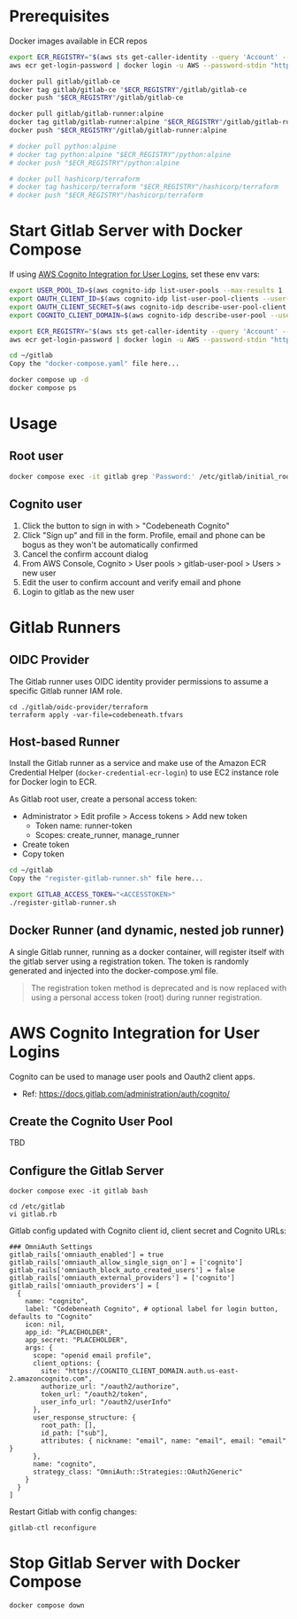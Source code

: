 # Prerequisites

Docker images available in ECR repos
```bash
export ECR_REGISTRY="$(aws sts get-caller-identity --query 'Account' --output text).dkr.ecr.us-east-2.amazonaws.com"
aws ecr get-login-password | docker login -u AWS --password-stdin "https://$ECR_REGISTRY"

docker pull gitlab/gitlab-ce
docker tag gitlab/gitlab-ce "$ECR_REGISTRY"/gitlab/gitlab-ce
docker push "$ECR_REGISTRY"/gitlab/gitlab-ce

docker pull gitlab/gitlab-runner:alpine
docker tag gitlab/gitlab-runner:alpine "$ECR_REGISTRY"/gitlab/gitlab-runner:alpine
docker push "$ECR_REGISTRY"/gitlab/gitlab-runner:alpine

# docker pull python:alpine
# docker tag python:alpine "$ECR_REGISTRY"/python:alpine
# docker push "$ECR_REGISTRY"/python:alpine

# docker pull hashicorp/terraform
# docker tag hashicorp/terraform "$ECR_REGISTRY"/hashicorp/terraform
# docker push "$ECR_REGISTRY"/hashicorp/terraform
```

# Start Gitlab Server with Docker Compose

If using [AWS Cognito Integration for User Logins](#aws-cognito-integration-for-user-logins), set these env vars:
```bash
export USER_POOL_ID=$(aws cognito-idp list-user-pools --max-results 1 | jq -r .UserPools[0].Id)
export OAUTH_CLIENT_ID=$(aws cognito-idp list-user-pool-clients --user-pool-id "$USER_POOL_ID" --max-results 1 | jq -r .UserPoolClients[0].ClientId)
export OAUTH_CLIENT_SECRET=$(aws cognito-idp describe-user-pool-client --user-pool-id "$USER_POOL_ID" --client-id "$OAUTH_CLIENT_ID" | jq -r .UserPoolClient.ClientSecret)
export COGNITO_CLIENT_DOMAIN=$(aws cognito-idp describe-user-pool --user-pool-id "$USER_POOL_ID" | jq -r .UserPool.Domain)
```

```bash
export ECR_REGISTRY="$(aws sts get-caller-identity --query 'Account' --output text).dkr.ecr.us-east-2.amazonaws.com"
aws ecr get-login-password | docker login -u AWS --password-stdin "https://$ECR_REGISTRY"

cd ~/gitlab
Copy the "docker-compose.yaml" file here...

docker compose up -d
docker compose ps
```

# Usage

## Root user
```bash
docker compose exec -it gitlab grep 'Password:' /etc/gitlab/initial_root_password
```

## Cognito user
1. Click the button to sign in with > "Codebeneath Cognito"
2. Click "Sign up" and fill in the form. Profile, email and phone can be bogus as they won't be automatically confirmed
3. Cancel the confirm account dialog
4. From AWS Console, Cognito > User pools > gitlab-user-pool > Users > new user
5. Edit the user to confirm account and verify email and phone
6. Login to gitlab as the new user

# Gitlab Runners

## OIDC Provider
The Gitlab runner uses OIDC identity provider permissions to assume a specific Gitlab runner IAM role.
```
cd ./gitlab/oidc-provider/terraform
terraform apply -var-file=codebeneath.tfvars
```

## Host-based Runner
Install the Gitlab runner as a service and make use of the Amazon ECR Credential Helper (`docker-credential-ecr-login`) to use EC2 instance role for Docker login to ECR.

As Gitlab root user, create a personal access token:
- Administrator > Edit profile > Access tokens > Add new token
  - Token name: runner-token
  - Scopes: create_runner, manage_runner
- Create token
- Copy token

```bash
cd ~/gitlab
Copy the "register-gitlab-runner.sh" file here...

export GITLAB_ACCESS_TOKEN="<ACCESSTOKEN>"
./register-gitlab-runner.sh
```

## Docker Runner (and dynamic, nested job runner) 
A single Gitlab runner, running as a docker container, will register itself with the gitlab server using a registration token. The token is randomly generated and injected into the docker-compose.yml file.

> The registration token method is deprecated and is now replaced with using a personal access token (root) during runner registration.

# AWS Cognito Integration for User Logins
Cognito can be used to manage user pools and Oauth2 client apps.
- Ref: https://docs.gitlab.com/administration/auth/cognito/

## Create the Cognito User Pool
TBD

## Configure the Gitlab Server
```
docker compose exec -it gitlab bash

cd /etc/gitlab
vi gitlab.rb
```

Gitlab config updated with Cognito client id, client secret and Cognito URLs:
```
### OmniAuth Settings
gitlab_rails['omniauth_enabled'] = true
gitlab_rails['omniauth_allow_single_sign_on'] = ['cognito']
gitlab_rails['omniauth_block_auto_created_users'] = false
gitlab_rails['omniauth_external_providers'] = ['cognito']
gitlab_rails['omniauth_providers'] = [
  {
    name: "cognito",
    label: "Codebeneath Cognito", # optional label for login button, defaults to "Cognito"
    icon: nil,
    app_id: "PLACEHOLDER",
    app_secret: "PLACEHOLDER",
    args: {
      scope: "openid email profile",
      client_options: {
        site: "https://COGNITO_CLIENT_DOMAIN.auth.us-east-2.amazoncognito.com",
        authorize_url: "/oauth2/authorize",
        token_url: "/oauth2/token",
        user_info_url: "/oauth2/userInfo"
      },
      user_response_structure: {
        root_path: [],
        id_path: ["sub"],
        attributes: { nickname: "email", name: "email", email: "email" }
      },
      name: "cognito",
      strategy_class: "OmniAuth::Strategies::OAuth2Generic"
    }
  }
]
```

Restart Gitlab with config changes:
```
gitlab-ctl reconfigure
```

# Stop Gitlab Server with Docker Compose
```bash
docker compose down
```
